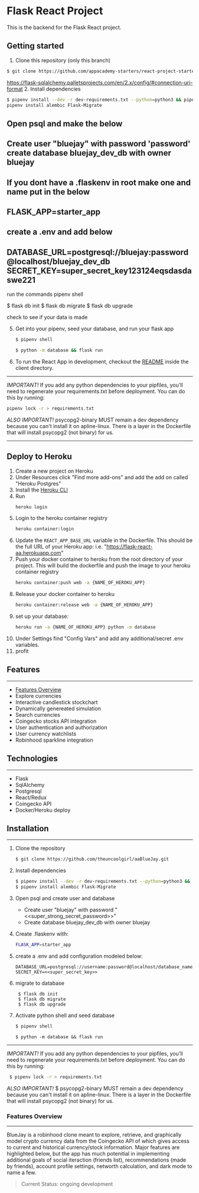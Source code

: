 # Flask React Project

This is the backend for the Flask React project.

## Getting started

1. Clone this repository (only this branch)

```bash
$ git clone https://github.com/appacademy-starters/react-project-starter.git --branch flask-project-starter --single-branch
```
https://flask-sqlalchemy.palletsprojects.com/en/2.x/config/#connection-uri-format
2. Install dependencies
   ```bash
   $ pipenv install --dev -r dev-requirements.txt --python=python3 && pipenv install -r requirements.txt
   pipenv install alembic Flask-Migrate
   ```
   Open psql and make the below
   ---
   Create user "bluejay" with password 'password'
   create database bluejay_dev_db with owner bluejay
   ---

   If you dont have a .flaskenv in root make one and name put in the below
   ---
   FLASK_APP=starter_app
   ---

   create a .env and add below
   ---
   DATABASE_URL=postgresql://bluejay:password@localhost/bluejay_dev_db
   SECRET_KEY=super_secret_key123124eqsdasdaswe221
   ---

   run the commands
   pipenv shell

   $ flask db init
   $ flask db migrate
   $ flask db upgrade
   

   check to see if your data is made

5. Get into your pipenv, seed your database, and run your flask app

   ```bash
   $ pipenv shell
   ```

   ```bash
   $ python -m database && flask run
   ```
6. To run the React App in development, checkout the [README](./client/README.md) inside the client directory.




***
*IMPORTANT!*
   If you add any python dependencies to your pipfiles, you'll need to regenerate your requirements.txt before deployment.
   You can do this by running:
   ```bash
   pipenv lock -r > requirements.txt
   ```

*ALSO IMPORTANT!*
   psycopg2-binary MUST remain a dev dependency because you can't install it on apline-linux.
   There is a layer in the Dockerfile that will install psycopg2 (not binary) for us.
***


## Deploy to Heroku

1. Create a new project on Heroku
2. Under Resources click "Find more add-ons" and add the add on called "Heroku Postgres"
3. Install the [Heroku CLI](https://devcenter.heroku.com/articles/heroku-command-line)
4. Run
   ```bash
   heroku login
   ```
5. Login to the heroku container registry
   ```bash
   heroku container:login
   ```
6. Update the `REACT_APP_BASE_URL` variable in the Dockerfile.
   This should be the full URL of your Heroku app: i.e. "https://flask-react-aa.herokuapp.com"
7. Push your docker container to heroku from the root directory of your project.
   This will build the dockerfile and push the image to your heroku container registry
   ```bash
   heroku container:push web -a {NAME_OF_HEROKU_APP}
   ```
8. Release your docker container to heroku
   ```bash
   heroku container:release web -a {NAME_OF_HEROKU_APP}
   ```
9. set up your database:
   ```bash
   heroku run -a {NAME_OF_HEROKU_APP} python -m database
   ```
10. Under Settings find "Config Vars" and add any additional/secret .env variables.
11. profit


## Features 
***
- [Features Overview](#Features-Overview)
- Explore currencies 
- Interactive candlestick stockchart
- Dynamically genereated simulation 
- Search currencies
- Coingecko stocks API integration
- User authentication and authorization
- User currency watchlists 
- Robinhood sparkline integration

## Technologies 
***
- Flask
- SqlAlchemy
- Postgresql
- React/Redux
- Coingecko API
- Docker/Heroku deploy

## Installation
***
1. Clone the repository

   ```bash
   $ git clone https://github.com/theuncoolgirl/aaBlueJay.git
   ```
2. Install dependencies
   ```bash
   $ pipenv install --dev -r dev-requirements.txt --python=python3 && pipenv install -r requirements.txt
   $ pipenv install alembic Flask-Migrate
   ```

3. Open psql and create user and database

   - Create user "bluejay" with password "<<super_strong_secret_password>>"
   - Create database bluejay_dev_db with owner bluejay


4. Create .flaskenv with:
    ```bash
   FLASK_APP=starter_app
   ```

5. create a .env and add configuration modeled below: 

   ```
   DATABASE_URL=postgresql://username:password@localhost/database_name
   SECRET_KEY=<<super_secret_key>>
   ```


6. migrate to database

   ``` pipenv shell
    $ flask db init
    $ flask db migrate 
    $ flask db upgrade
   ```

5. Activate python shell and seed database

   ```bash
   $ pipenv shell
   ```

   ```
   $ python -m database && flask run
   ```

***
*IMPORTANT!*
   If you add any python dependencies to your pipfiles, you'll need to regenerate your requirements.txt before deployment.
   You can do this by running:
   ```bash
    $ pipenv lock -r > requirements.txt
   ```

*ALSO IMPORTANT!*
   $ psycopg2-binary MUST remain a dev dependency because you can't install it on apline-linux.
   There is a layer in the Dockerfile that will install psycopg2 (not binary) for us.



### Features Overview
***
BlueJay is a robinhood clone meant to explore, retrieve, and graphically model crypto currency data from the Coingecko API of which gives access to current and historical currency/stock information. Major features are highlighted below, but the app has much potenitial in implementing additional goals of social iteraction (friends list), recommendations (made by friends), account profile settings, networth calculation, and dark mode to name a few.

> Current Status: ongoing development



